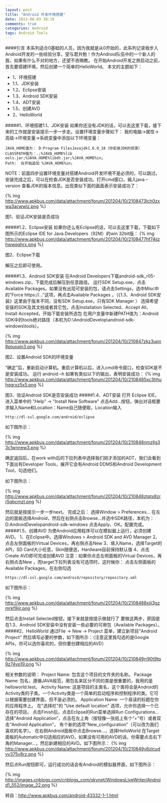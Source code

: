 ```yaml
---
layout: post
title: "Android 开发环境搭建"
date: 2013-06-03 10:19
comments: true
categories: Android
tags: Android Tools
---
```


####引言
本系列适合0基础的人员，因为我就是从0开始的，此系列记录我步入Android开发的一些经验分享，望与君共勉！作为Android队伍中的一个新人的我，如果有什么不对的地方，还望不吝赐教。
在开始Android开发之旅启动之前，首先要搭建环境，然后创建一个简单的HelloWorld。
本文的主题如下：

*	1、环境搭建
*	1.1、JDK安装
*	1.2、Eclipse安装
*	1.3、Android SDK安装
*	1.4、ADT安装
*	1.5、创建AVD
*	2、HelloWorld

<!-- more -->

#####1、环境搭建1.1、JDK安装
如果你还没有JDK的话，可以去这里下载，接下来的工作就是安装提示一步一步走。设置环境变量步骤如下：
我的电脑->属性->高级->环境变量->系统变量中添加以下环境变量：
```
JAVA_HOME值为： D:Program FilesJavajdk1.6.0_18（你安装JDK的目录）
CLASSPATH值为：.;%JAVA_HOME%lib        ools.jar;%JAVA_HOME%libdt.jar;%JAVA_HOME%in;
Path:  在开始追加 %JAVA_HOME%in;
```

NOTE：前面四步设置环境变量对搭建Android开发环境不是必须的，可以跳过。
安装完成之后，可以在检查JDK是否安装成功。打开cmd窗口，输入java –version 查看JDK的版本信息。出现类似下面的画面表示安装成功了：

{% img http://www.apkbus.com/data/attachment/forum/201204/10/2108473lch0zxwa3acwwlz.png %}
 
图1、验证JDK安装是否成功

#####1.2、Eclipse安装
如果你还么有Eclipse的话，可以去这里下载，下载如下图所示的Eclipse IDE for Java Developers（92M）的win 32bit版：
{% img http://www.apkbus.com/data/attachment/forum/201204/10/2108477hf74jjzhwwqghrx.png %}

图2、Eclipse下载

解压之后即可使用。

#####1.3、Android SDK安装
在Android Developers下载android-sdk_r05-windows.zip，下载完成后解压到任意路径。
运行SDK Setup.exe，点击Available Packages。如果没有出现可安装的包，请点击Settings，选中Misc中的"Force https://..."这项，再点击Available Packages 。（《1.3、Android SDK安装》这里由于版本不同，没有SDK Setup.exe，只有SDK Manager ）
选择希望安装的SDK及其文档或者其它包，点击Installation Selected、Accept All、Install Accepted，开始下载安装所选包
在用户变量中新建PATH值为：Android SDK中的tools绝对路径（本机为D:\AndroidDevelop\android-sdk-windows\tools）。

{% img http://www.apkbus.com/data/attachment/forum/201204/10/210847zkz3upn8ptupajn3.png %}
 
图2、设置Android SDK的环境变量

“确定”后，重新启动计算机。重启计算机以后，进入cmd命令窗口，检查SDK是不是安装成功。 
运行 android –h 如果有类似以下的输出，表明安装成功：
{% img http://www.apkbus.com/data/attachment/forum/201204/10/2108485xc3hhuhqgrxz5x5.png %}

图3、验证Android SDK是否安装成功
#####1.4、ADT安装
打开 Eclipse IDE，进入菜单中的 "Help" -> "Install New Software"
点击Add...按钮，弹出对话框要求输入Name和Location：Name自己随便取，Location输入
```
http://dl-ssl.google.com/android/eclipse
```
如下图所示：  

{% img http://www.apkbus.com/data/attachment/forum/201204/10/210848nmzllg33c1wnnew3.png %}

确定返回后，在work with后的下拉列表中选择我们刚才添加的ADT，我们会看到下面出有Developer Tools，展开它会有Android DDMS和Android Development Tool，勾选他们。   

如下图所示：

{% img http://www.apkbus.com/data/attachment/forum/201204/10/210848ztqts8zrr5qbcmzt.png %}

然后就是按提示一步一步next。
完成之后：
选择Window > Preferences...
在左边的面板选择Android，然后在右侧点击Browse...并选中SDK路径，本机为： 
D:AndroidDevelopandroid-sdk-windows
点击Apply、OK。配置完成。
#####1.5、创建AVD
为使Android应用程序可以在模拟器上运行，必须创建AVD。
1、在Eclipse中。选择Windows > Android SDK and AVD Manager
2、点击左侧面板的Virtual Devices，再右侧点击New
3、填入Name，选择Target的API，SD Card大小任意，Skin随便选，Hardware目前保持默认值
4、点击Create AVD即可完成创建AVD
注意：如果你点击左侧面板的Virtual Devices，再右侧点击New ，而target下拉列表没有可选项时，这时候你：
点击左侧面板的Available Packages，在右侧勾选
```
https://dl-ssl.google.com/android/repository/repository.xml
```
如下图所示：
 
{% img http://www.apkbus.com/data/attachment/forum/201204/10/2108488xiii3gzmrkf9iir.png %}

然后点击Install Selected按钮，接下来就是按提示做就行了
要做这两步，原因是在1.3、Android SDK安装中没有安装一些必要的可用包（Available Packages）。
#####2、HelloWorld
通过File -> New -> Project 菜单，建立新项目"Android Project"
然后填写必要的参数，如下图所示：（注意这里我勾选的是Google APIs，你可以选你喜欢的，但你要创建相应的AVD）

{% img http://www.apkbus.com/data/attachment/forum/201204/10/210849rr90t9tp9z74vp19.png %}
 
相关参数的说明：
Project Name: 包含这个项目的文件夹的名称。
Package Name: 包名，遵循JAVA规范，用包名来区分不同的类是很重要的，我用的是helloworld.test。
Activity Name: 这是项目的主类名，这个类将会是Android的Activity类的子类。一个Activity类是一个简单的启动程序和控制程序的类。它可以根据需要创建界面，但不是必须的。
Application Name: 一个易读的标题在你的应用程序上。
在"选择栏"的 "Use default location" 选项，允许你选择一个已存在的项目。
点击Finish后，点击Eclipse的Run菜单选择Run Configurations…
选择“Android Application”，点击在左上角（按钮像一张纸上有个“+”号）或者双击“Android Application”， 有个新的选项“New_configuration”（可以改为我们喜欢的名字）。
在右侧Android面板中点击Browse…，选择HelloWorld
在Target面板的Automatic中勾选相应的AVD，如果没有可用的AVD的话，你需要点击右下角的Manager…，然后新建相应的AVD。如下图所示：
{% img http://www.apkbus.com/data/attachment/forum/201204/10/210849v8zlcudvv375v8rz.png %}

然后点Run按钮即可，运行成功的话会有Android的模拟器界面，如下图所示：

{% img http://images.cnblogs.com/cnblogs_com/skynet/WindowsLiveWriter/Android1_552/image_22.png %}


转自：http://www.apkbus.com/android-43332-1-1.html